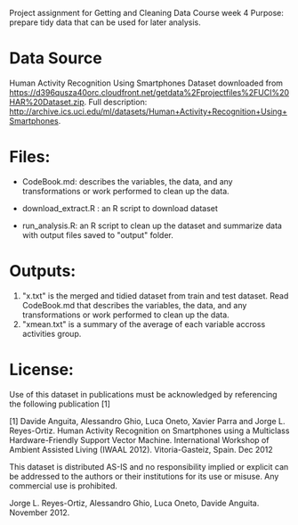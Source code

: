 Project assignment for Getting and Cleaning Data Course week 4
Purpose: prepare tidy data that can be used for later analysis.

Data Source
===========
Human Activity Recognition Using Smartphones Dataset downloaded from <https://d396qusza40orc.cloudfront.net/getdata%2Fprojectfiles%2FUCI%20HAR%20Dataset.zip>. 
Full description: <http://archive.ics.uci.edu/ml/datasets/Human+Activity+Recognition+Using+Smartphones>.


Files:
======
- CodeBook.md: describes the variables, the data, and any transformations or work performed to clean up the data.

- download_extract.R : an R script to download dataset

- run_analysis.R: an R script to clean up the dataset and summarize data with output files saved to "output" folder.


Outputs:
========
1. "x.txt" is the merged and tidied dataset from train and test dataset. Read CodeBook.md  that describes the variables, the data, and any transformations or work performed to clean up the data.
2. "xmean.txt" is a summary of the average of each variable accross activities group.


License:
========
Use of this dataset in publications must be acknowledged by referencing the following publication [1] 

[1] Davide Anguita, Alessandro Ghio, Luca Oneto, Xavier Parra and Jorge L. Reyes-Ortiz. Human Activity Recognition on Smartphones using a Multiclass Hardware-Friendly Support Vector Machine. International Workshop of Ambient Assisted Living (IWAAL 2012). Vitoria-Gasteiz, Spain. Dec 2012

This dataset is distributed AS-IS and no responsibility implied or explicit can be addressed to the authors or their institutions for its use or misuse. Any commercial use is prohibited.

Jorge L. Reyes-Ortiz, Alessandro Ghio, Luca Oneto, Davide Anguita. November 2012.
